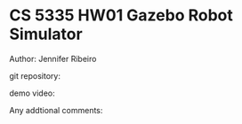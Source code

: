 # CS 5335 HW01 Gazebo Robot Simulator

Author: Jennifer Ribeiro

git repository: 

demo video:


Any addtional comments:

